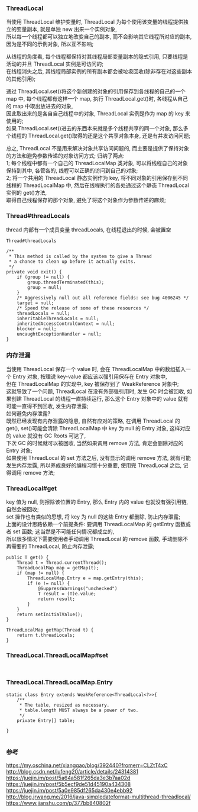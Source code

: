 
###  ThreadLocal  
  
当使用 ThreadLocal 维护变量时, ThreadLocal 为每个使用该变量的线程提供独立的变量副本, 就是单独 new 出来一个实例对象,   
所以每一个线程都可以独立地改变自己的副本, 而不会影响其它线程所对应的副本, 因为是不同的示例对象, 所以互不影响;   
  
从线程的角度看, 每个线程都保持对其线程局部变量副本的隐式引用, 只要线程是活动的并且 ThreadLocal 实例是可访问的;   
在线程消失之后, 其线程局部实例的所有副本都会被垃圾回收(除非存在对这些副本的其他引用);   
  
  
通过 ThreadLocal.set()将这个新创建的对象的引用保存到各线程的自己的一个 map 中, 每个线程都有这样一个 map, 执行 ThreadLocal.get()时, 各线程从自己的 map 中取出放进去的对象,   
因此取出来的是各自自己线程中的对象, ThreadLocal 实例是作为 map 的 key 来使用的;   
如果 ThreadLocal.set()进去的东西本来就是多个线程共享的同一个对象, 那么多个线程的 ThreadLocal.get()取得的还是这个共享对象本身, 还是有并发访问问题;   
  
  
总之, ThreadLocal 不是用来解决对象共享访问问题的, 而主要是提供了保持对象的方法和避免参数传递的对象访问方式; 归纳了两点:   
1; 每个线程中都有一个自己的 ThreadLocalMap 类对象, 可以将线程自己的对象保持到其中, 各管各的, 线程可以正确的访问到自己的对象;   
2; 将一个共用的 ThreadLocal 静态实例作为 key, 将不同对象的引用保存到不同线程的 ThreadLocalMap 中, 然后在线程执行的各处通过这个静态 ThreadLocal 实例的 get()方法,   
取得自己线程保存的那个对象, 避免了将这个对象作为参数传递的麻烦;   
  
### Thread#threadLocals  
thread 内部有一个成员变量 threadLocals, 在线程退出的时候, 会被置空  
```  
Thread#threadLocals  
  
/**  
 * This method is called by the system to give a Thread  
 * a chance to clean up before it actually exits.  
 */  
private void exit() {  
    if (group != null) {  
        group.threadTerminated(this);  
        group = null;  
    }  
    /* Aggressively null out all reference fields: see bug 4006245 */  
    target = null;  
    /* Speed the release of some of these resources */  
    threadLocals = null;  
    inheritableThreadLocals = null;  
    inheritedAccessControlContext = null;  
    blocker = null;  
    uncaughtExceptionHandler = null;  
}  
```  
### 内存泄漏  
当使用 ThreadLocal 保存一个 value 时, 会在 ThreadLocalMap 中的数组插入一个 Entry 对象, 按理说 key-value 都应该以强引用保存在 Entry 对象中,   
但在 ThreadLocalMap 的实现中, key 被保存到了 WeakReference 对象中;   
这就导致了一个问题, ThreadLocal 在没有外部强引用时, 发生 GC 时会被回收, 如果创建 ThreadLocal 的线程一直持续运行, 那么这个 Entry 对象中的 value 就有可能一直得不到回收, 发生内存泄露;   
如何避免内存泄露?   
既然已经发现有内存泄露的隐患, 自然有应对的策略, 在调用 ThreadLocal 的 get(), set()可能会清除 ThreadLocalMap 中 key 为 null 的 Entry 对象, 这样对应的 value 就没有 GC Roots 可达了,   
下次 GC 的时候就可以被回收, 当然如果调用 remove 方法, 肯定会删除对应的 Entry 对象;   
如果使用 ThreadLocal 的 set 方法之后, 没有显示的调用 remove 方法, 就有可能发生内存泄露, 所以养成良好的编程习惯十分重要, 使用完 ThreadLocal 之后, 记得调用 remove 方法;   
  
### ThreadLocal#get  
key 值为 null, 则擦除该位置的 Entry, 那么 Entry 内的 value 也就没有强引用链, 自然会被回收;   
set 操作也有类似的思想, 将 key 为 null 的这些 Entry 都删除, 防止内存泄露;   
上面的设计思路依赖一个前提条件: 要调用 ThreadLocalMap 的 getEntry 函数或者 set 函数; 这当然是不可能任何情况都成立的,   
所以很多情况下需要使用者手动调用 ThreadLocal 的 remove 函数, 手动删除不再需要的 ThreadLocal, 防止内存泄露;   
  
```  
public T get() {  
    Thread t = Thread.currentThread();  
    ThreadLocalMap map = getMap(t);  
    if (map != null) {  
        ThreadLocalMap.Entry e = map.getEntry(this);  
        if (e != null) {  
            @SuppressWarnings("unchecked")  
            T result = (T)e.value;  
            return result;  
        }  
    }  
    return setInitialValue();  
}  
  
ThreadLocalMap getMap(Thread t) {  
    return t.threadLocals;  
}  
```  
### ThreadLocal.ThreadLocalMap#set  
```  
  
```  
### ThreadLocal.ThreadLocalMap.Entry  
```  
static class Entry extends WeakReference<ThreadLocal<?>>{  
    /**  
     * The table, resized as necessary.  
     * table.length MUST always be a power of two.  
     */  
    private Entry[] table;  
  
}  
  
```  
  
  
### 参考  
https://my.oschina.net/xianggao/blog/392440?fromerr=CLZtT4xC  
http://blog.csdn.net/lufeng20/article/details/24314381  
https://juejin.im/post/5a64a581f265da3e3b7aa02d  
https://juejin.im/post/5b5ecf9de51d45190a434308  
https://juejin.im/post/5a0e985df265da430e4ebb92  
http://blog.jrwang.me/2016/java-simpledateformat-multithread-threadlocal/  
https://www.jianshu.com/p/377bb840802f  